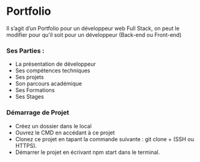 # Portfolio
Il s’agit d’un Portfolio pour un développeur web Full Stack, on peut le modifier pour qu'il soit pour un développeur (Back-end ou Front-end)

### Ses Parties : 
- La présentation de développeur
- Ses compétences techniques
- Ses projets
- Son parcours académique
- Ses Formations
- Ses Stages

### Démarrage de Projet 
- Créez un dossier dans le local
- Ouvrez le CMD en accédant à ce projet
- Clonez ce projet en tapant la commande suivante : git clone + (SSH ou HTTPS). 
- Démarrer le projet en écrivant npm start dans le terminal.
